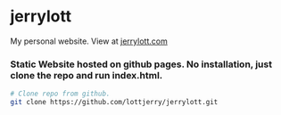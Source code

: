 # jerrylott
My personal website. View at [jerrylott.com](https://jerrylott.com)

### Static Website hosted on github pages. No installation, just clone the repo and run index.html.

```bash
# Clone repo from github.
git clone https://github.com/lottjerry/jerrylott.git
```
